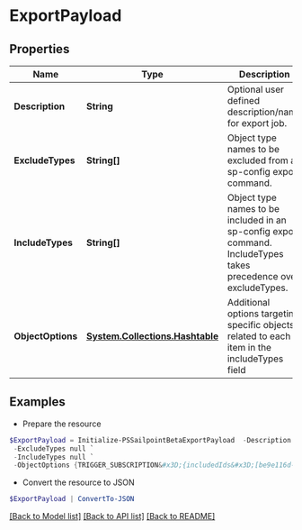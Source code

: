 # ExportPayload
## Properties

Name | Type | Description | Notes
------------ | ------------- | ------------- | -------------
**Description** | **String** | Optional user defined description/name for export job. | [optional] 
**ExcludeTypes** | **String[]** | Object type names to be excluded from an sp-config export command. | [optional] 
**IncludeTypes** | **String[]** | Object type names to be included in an sp-config export command. IncludeTypes takes precedence over excludeTypes. | [optional] 
**ObjectOptions** | [**System.Collections.Hashtable**](ObjectExportImportOptions.md) | Additional options targeting specific objects related to each item in the includeTypes field | [optional] 

## Examples

- Prepare the resource
```powershell
$ExportPayload = Initialize-PSSailpointBetaExportPayload  -Description Export Job 1 Test `
 -ExcludeTypes null `
 -IncludeTypes null `
 -ObjectOptions {TRIGGER_SUBSCRIPTION&#x3D;{includedIds&#x3D;[be9e116d-08e1-49fc-ab7f-fa585e96c9e4], includedNames&#x3D;[Test 2]}}
```

- Convert the resource to JSON
```powershell
$ExportPayload | ConvertTo-JSON
```

[[Back to Model list]](../README.md#documentation-for-models) [[Back to API list]](../README.md#documentation-for-api-endpoints) [[Back to README]](../README.md)

